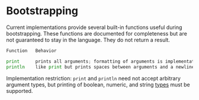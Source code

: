 # Bootstrapping

Current implementations provide several built-in functions useful during bootstrapping. These functions are documented for completeness but are not guaranteed to stay in the language. They do not return a result.

```go
Function   Behavior

print      prints all arguments; formatting of arguments is implementation-specific
println    like print but prints spaces between arguments and a newline at the end
```

Implementation restriction: `print` and `println` need not accept arbitrary argument types, but printing of boolean, numeric, and string [types](/Types) must be supported.